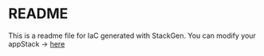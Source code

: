 # README
This is a readme file for IaC generated with StackGen.
You can modify your appStack -> [here](http://main.dev.stackgen.com/appstacks/2f06e242-016e-43c3-ba2a-76e213442eea)
